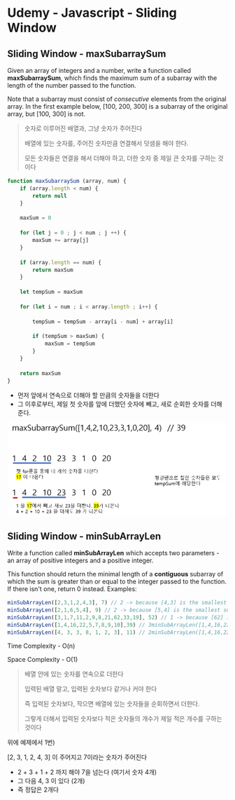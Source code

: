 # Udemy - Javascript - Sliding Window



## Sliding Window - maxSubarraySum

Given an array of integers and a number, write a function called **maxSubarraySum**, which finds the maximum sum of a subarray with the length of the number passed to the function.

Note that a subarray must consist of *consecutive* elements from the original array. In the first example below, [100, 200, 300] is a subarray of the original array, but [100, 300] is not.

> 숫자로 이루어진 배열과, 그냥 숫자가 주어진다
>
> 배열에 있는 숫자를, 주어진 숫자만큼 연결해서 덧샘을 해야 한다.
>
> 모든 숫자들은 연결을 해서 더해야 하고, 더한 숫자 중 제일 큰 숫자를 구하는 것이다



```javascript
function maxSubarraySum (array, num) {
    if (array.length < num) {
        return null
    }
    
    maxSum = 0

    for (let j = 0 ; j < num ; j ++) {
        maxSum += array[j]
    }

    if (array.length == num) {
        return maxSum
    }

    let tempSum = maxSum

    for (let i = num ; i < array.length ; i++) {

        tempSum = tempSum - array[i - num] + array[i]

        if (tempSum > maxSum) {
            maxSum = tempSum
        }
    }

    return maxSum
}
```

- 먼저 앞에서 연속으로 더해야 할 만큼의 숫자들을 더한다
- 그 이후로부터, 제일 첫 숫자를 앞에 더했던 숫자에 빼고, 새로 순회한 숫자를 더해준다.



<img src="5_Javascript_문제_풀이_3.assets/image-20230107162846254.png" alt="image-20230107162846254" style="zoom:67%;" />



## **Sliding Window - minSubArrayLen**

Write a function called **minSubArrayLen** which accepts two parameters - an array of positive integers and a positive integer.

This function should return the minimal length of a **contiguous** subarray of which the sum is greater than or equal to the integer passed to the function. If there isn't one, return 0 instead.
Examples:

```javascript
minSubArrayLen([2,3,1,2,4,3], 7) // 2 -> because [4,3] is the smallest subarray
minSubArrayLen([2,1,6,5,4], 9) // 2 -> because [5,4] is the smallest subarray
minSubArrayLen([3,1,7,11,2,9,8,21,62,33,19], 52) // 1 -> because [62] is greater than 52
minSubArrayLen([1,4,16,22,5,7,8,9,10],39) // 3minSubArrayLen([1,4,16,22,5,7,8,9,10],55) // 5
minSubArrayLen([4, 3, 3, 8, 1, 2, 3], 11) // 2minSubArrayLen([1,4,16,22,5,7,8,9,10],95) // 0
```

Time Complexity - O(n)

Space Complexity - O(1)

> 배열 안에 있는 숫자를 연속으로 더한다
>
> 입력된 배열 말고, 입력된 숫자보다 같거나 커야 한다
>
> 즉 입력된 숫자보다, 작으면 배열에 있는 숫자들을 순회하면서 더한다.
>
> 그렇게 더해서 입력된 숫자보다 적은 숫자들의 개수가 제일 적은 개수를 구하는 것이다

위에 예제에서 1번)

[2, 3, 1, 2, 4, 3] 이 주어지고 7이라는 숫자가 주어진다

- 2 + 3 + 1 + 2  까지 해야 7을 넘는다 (여기서 숫자 4개)
- 그 다음 4, 3 이 있다 (2개)
- 즉 정답은 2개다





